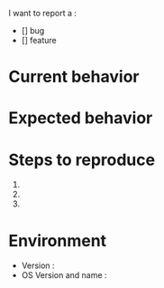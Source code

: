 I want to report a :

- [] bug
- [] feature

# Current behavior

<!--
Please paste some **screenshots** with the **developer tool** open (console tab) when you report a bug.

If your issue is regarding boostnote mobile, move to https://github.com/BoostIO/boostnote-mobile.
-->

# Expected behavior

# Steps to reproduce

1. 
2. 
3. 

# Environment

- Version :
- OS Version and name :

<!--
Love Boostnote? Please consider supporting us via OpenCollective:
👉  https://opencollective.com/boostnoteio
-->